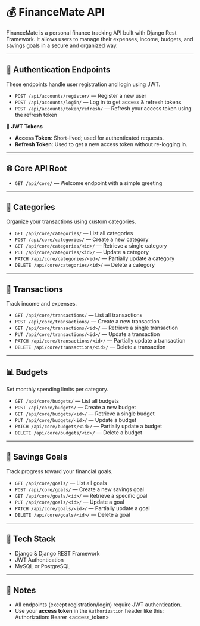 # 💰 FinanceMate API

FinanceMate is a personal finance tracking API built with Django Rest Framework. It allows users to manage their expenses, income, budgets, and savings goals in a secure and organized way.

---

## 🚀 Authentication Endpoints

These endpoints handle user registration and login using JWT.

- `POST /api/accounts/register/` — Register a new user
- `POST /api/accounts/login/` — Log in to get access & refresh tokens
- `POST /api/accounts/token/refresh/` — Refresh your access token using the refresh token

🔐 **JWT Tokens**
- **Access Token**: Short-lived; used for authenticated requests.
- **Refresh Token**: Used to get a new access token without re-logging in.

---

## 🌐 Core API Root

- `GET /api/core/` — Welcome endpoint with a simple greeting

---

## 📂 Categories

Organize your transactions using custom categories.

- `GET /api/core/categories/` — List all categories
- `POST /api/core/categories/` — Create a new category
- `GET /api/core/categories/<id>/` — Retrieve a single category
- `PUT /api/core/categories/<id>/` — Update a category
- `PATCH /api/core/categories/<id>/` — Partially update a category
- `DELETE /api/core/categories/<id>/` — Delete a category

---

## 💸 Transactions

Track income and expenses.

- `GET /api/core/transactions/` — List all transactions
- `POST /api/core/transactions/` — Create a new transaction
- `GET /api/core/transactions/<id>/` — Retrieve a single transaction
- `PUT /api/core/transactions/<id>/` — Update a transaction
- `PATCH /api/core/transactions/<id>/` — Partially update a transaction
- `DELETE /api/core/transactions/<id>/` — Delete a transaction

---

## 📊 Budgets

Set monthly spending limits per category.

- `GET /api/core/budgets/` — List all budgets
- `POST /api/core/budgets/` — Create a new budget
- `GET /api/core/budgets/<id>/` — Retrieve a single budget
- `PUT /api/core/budgets/<id>/` — Update a budget
- `PATCH /api/core/budgets/<id>/` — Partially update a budget
- `DELETE /api/core/budgets/<id>/` — Delete a budget

---

## 🎯 Savings Goals

Track progress toward your financial goals.

- `GET /api/core/goals/` — List all goals
- `POST /api/core/goals/` — Create a new savings goal
- `GET /api/core/goals/<id>/` — Retrieve a specific goal
- `PUT /api/core/goals/<id>/` — Update a goal
- `PATCH /api/core/goals/<id>/` — Partially update a goal
- `DELETE /api/core/goals/<id>/` — Delete a goal

---

## 🧠 Tech Stack

- Django & Django REST Framework
- JWT Authentication
- MySQL or PostgreSQL

---

## 📌 Notes

- All endpoints (except registration/login) require JWT authentication.
- Use your **access token** in the `Authorization` header like this:
    Authorization: Bearer <access_token>